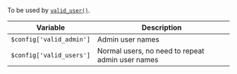 To be used by [`valid_user()`](#valid_user).

Variable                 | Description
------------------------ | -----------
`$config['valid_admin']` | Admin user names
`$config['valid_users']` | Normal users, no need to repeat admin user names

<!-- this is the deprecated version.
`$config['admin_ip']`    | IP of authorized users, to access pages protected by `valid_user()` function; *Note*: localhost user is always allowed.
`$config['admin_key']`   | Key to access pages protected by `valid_user()` function. Note that`admin_ip` takes privilege. Append `?v=the_key` to access by admin key. -->
